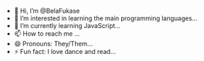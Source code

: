 - 👋 Hi, I’m @BelaFukase
- 👀 I’m interested in learning the main programming languages...
- 🌱 I’m currently learning JavaScript...
- 📫 How to reach me ...
- 😄 Pronouns: They/Them...
- ⚡ Fun fact: I love dance and read...

<!---
BelaFukase/BelaFukase is a ✨ special ✨ repository because its `README.md` (this file) appears on your GitHub profile.
You can click the Preview link to take a look at your changes.
--->
